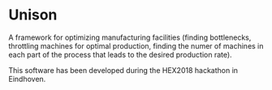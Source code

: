 # Unison
A framework for optimizing manufacturing facilities (finding bottlenecks, throttling machines for optimal production, finding the numer of machines in each part of the process that leads to the desired production rate).

This software has been developed during the HEX2018 hackathon in Eindhoven.
